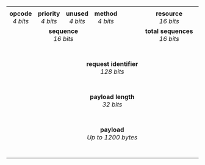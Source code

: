 <table>
 <tr>
  <td></td>
  <td></td>
  <td></td>
  <td></td>
  <td></td>
  <td></td>
  <td></td>
  <td></td>
  
  <td></td>
  <td></td>
  <td></td>
  <td></td>
  <td></td>
  <td></td>
  <td></td>
  <td></td>
  
  <td></td>
  <td></td>
  <td></td>
  <td></td>
  <td></td>
  <td></td>
  <td></td>
  <td></td>
  
  <td></td>
  <td></td>
  <td></td>
  <td></td>
  <td></td>
  <td></td>
  <td></td>
  <td></td>
  
 </tr>
  <tr>
    <td colspan="4" align="center" valign="top">
     <b>opcode</b><BR>
     <i>4 bits</i>
    </td>
    <td colspan="4" align="center" valign="top">
     <b>priority</b><BR>
     <i>4 bits</i>
     </td>
    <td colspan="4" align="center" valign="top">
     <b>unused</b><BR>
     <i>4 bits</i>
    </td>
    <td colspan="4" align="center" valign="top">
     <b>method</b><BR>
     <i>4 bits</i>
    </td>
    <td colspan="16" align="center" valign="top">
     <b>resource</b><BR>
     <i>16 bits</i>
    </td>
  </tr>
  <tr>
    <td colspan="16" align="center" valign="top">
     <b>sequence</b><BR>
     <i>16 bits</i>
    </td>
    <td colspan="16" align="center" valign="top">
     <b>total sequences</b><BR>
     <i>16 bits</i></td>
  </tr>
  <tr>
    <td colspan="32" align="center" valign="top">
     <BR><BR>
     <b>request identifier</b><BR>
     <i>128 bits</i><BR>
     <BR><BR>
    </td>
  </tr>
  <tr>
    <td colspan="32" align="center" valign="top">
     <b>payload length</b><BR>
     <i>32 bits</i>
    </td>
  </tr>
  <tr>
    <td colspan="32" align="center" valign="top">
     <BR><BR>
     <b>payload</b><BR>
     <i>Up to 1200 bytes</i><BR>
     <BR><BR>
    </td>
  </tr>
</table>

